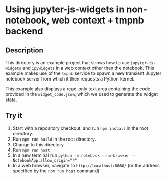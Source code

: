 # Using jupyter-js-widgets in non-notebook, web context + tmpnb backend

## Description

This directory is an example project that shows how to use `jupyter-js-widgets`
and `ipywidgets` in a web context other than the notebook. This example makes
use of the `tmpnb` service to spawn a new transient Jupyter notebook server from
which it then requests a Python kernel.

This example also displays a read-only text area containing the code
provided in the `widget_code.json`, which we used to generate the widget state.

## Try it

1. Start with a repository checkout, and run `npm install` in the root directory.
2. Run `npm run build` in the root directory.
3. Change to this directory
4. Run `npm run host`
5. In a new terminal run `python -m notebook --no-browser --NotebookApp.allow_origin="*"`
6. In a web browser, navigate to `http://localhost:8080/` (or the address specified by the `npm run host` command)
